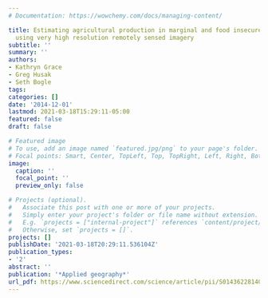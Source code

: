 ```yaml
---
# Documentation: https://wowchemy.com/docs/managing-content/

title: Estimating agricultural production in marginal and food insecure areas in Kenya
  using very high resolution remotely sensed imagery
subtitle: ''
summary: ''
authors:
- Kathryn Grace
- Greg Husak
- Seth Bogle
tags:
categories: []
date: '2014-12-01'
lastmod: 2021-03-18T15:29:11-05:00
featured: false
draft: false

# Featured image
# To use, add an image named `featured.jpg/png` to your page's folder.
# Focal points: Smart, Center, TopLeft, Top, TopRight, Left, Right, BottomLeft, Bottom, BottomRight.
image:
  caption: ''
  focal_point: ''
  preview_only: false

# Projects (optional).
#   Associate this post with one or more of your projects.
#   Simply enter your project's folder or file name without extension.
#   E.g. `projects = ["internal-project"]` references `content/project/deep-learning/index.md`.
#   Otherwise, set `projects = []`.
projects: []
publishDate: '2021-03-18T20:29:11.536104Z'
publication_types:
- '2'
abstract: ''
publication: '*Applied geography*'
url_pdf: https://www.sciencedirect.com/science/article/pii/S0143622814001878
---
```

